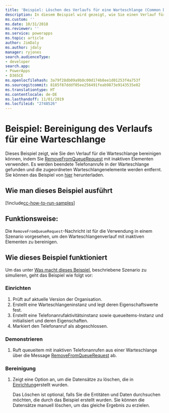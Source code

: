 ```yaml
---
title: 'Beispiel: Löschen des Verlaufs für eine Warteschlange (Common Data Service) | Microsoft-Dokumentation'
description: In diesem Beispiel wird gezeigt, wie Sie einen Verlauf für eine Warteschlange bereinigen
ms.custom: ''
ms.date: 10/31/2018
ms.reviewer: ''
ms.service: powerapps
ms.topic: article
author: JimDaly
ms.author: jdaly
manager: ryjones
search.audienceType:
- developer
search.app:
- PowerApps
- D365CE
ms.openlocfilehash: 3a79f28db09a9b8c00d174b8ee1d01253f4a753f
ms.sourcegitcommit: 8185f87dddf05ee256491feab9873e9143535e02
ms.translationtype: HT
ms.contentlocale: de-DE
ms.lasthandoff: 11/01/2019
ms.locfileid: "2748526"
---
```

# <a name="sample-clean-up-history-for-a-queue"></a>Beispiel: Bereinigung des Verlaufs für eine Warteschlange

<!-- https://docs.microsoft.com/dynamics365/customer-engagement/developer/sample-clean-up-history-queue-early-bound -->

 Dieses Beispiel zeigt, wie Sie den Verlauf für die Warteschlange bereinigen können, indem Sie [RemoveFromQueueRequest](https://docs.microsoft.com/dotnet/api/microsoft.crm.sdk.messages.removefromqueuerequest?view=dynamics-general-ce-9) mit inaktiven Elementen verwenden. Es werden beendete Telefonanrufe in der Warteschlange gefunden und die zugeordneten Warteschlangenelemente werden entfernt. Sie können das Beispiel von [hier](https://github.com/Microsoft/PowerApps-Samples/tree/master/cds/orgsvc/C%23/CleanHistoryQueue) herunterladen.

## <a name="how-to-run-this-sample"></a>Wie man dieses Beispiel ausführt

[!include[cc-how-to-run-samples](../../includes/cc-how-to-run-samples.md)]

## <a name="what-this-sample-does"></a>Funktionsweise:

Die `RemoveFromQueueRequest`-Nachricht ist für die Verwendung in einem Szenario vorgesehen, um den Warteschlangenverlauf mit inaktiven Elementen zu bereinigen.

## <a name="how-this-sample-works"></a>Wie dieses Beispiel funktioniert

Um das unter [Was macht dieses Beispiel](#what-this-sample-does), beschriebene Szenario zu simulieren, geht das Beispiel wie folgt vor:

### <a name="setup"></a>Einrichten

1. Prüft auf aktuelle Version der Organisation.
2. Erstellt eine Warteschlangeninstanz und legt deren Eigenschaftswerte fest.
3. Erstellt eine Telefonanrufaktivitätsinstanz sowie queueitems-Instanz und initialisiert und deren Eigenschaften.
4. Markiert den Telefonanruf als abgeschlossen. 

### <a name="demonstrate"></a>Demonstrieren

1. Ruft queueitem mit inaktiven Telefonanrufen aus einer Warteschlange über die Message [RemoveFromQueueRequest](https://docs.microsoft.com/dotnet/api/microsoft.crm.sdk.messages.removefromqueuerequest?view=dynamics-general-ce-9) ab.

### <a name="clean-up"></a>Bereinigung

1. Zeigt eine Option an, um die Datensätze zu löschen, die in [Einrichtung](#setup)erstellt wurden.

    Das Löschen ist optional, falls Sie die Entitäten und Daten durchsuchen möchten, die durch das Beispiel erstellt wurden. Sie können die Datensätze manuell löschen, um das gleiche Ergebnis zu erzielen.
